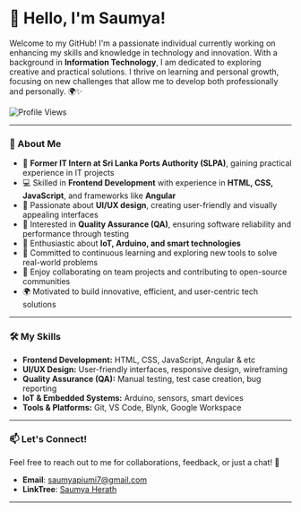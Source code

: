 # 👋 Hello, I'm Saumya!

Welcome to my GitHub! I'm a passionate individual currently working on enhancing my skills and knowledge in technology and innovation. With a background in **Information Technology**, I am dedicated to exploring creative and practical solutions. I thrive on learning and personal growth, focusing on new challenges that allow me to develop both professionally and personally. 🌍✨

![Profile Views](https://komarev.com/ghpvc/?username=SaumyaSL&color=blueviolet&style=flat-square)

---

### 🚀 About Me

- 💼 **Former IT Intern at Sri Lanka Ports Authority (SLPA)**, gaining practical experience in IT projects  
- 💻 Skilled in **Frontend Development** with experience in **HTML, CSS, JavaScript**, and frameworks like **Angular**  
- 🎨 Passionate about **UI/UX design**, creating user-friendly and visually appealing interfaces  
- 🧪 Interested in **Quality Assurance (QA)**, ensuring software reliability and performance through testing  
- 🧠 Enthusiastic about **IoT, Arduino, and smart technologies**  
- 🌱 Committed to continuous learning and exploring new tools to solve real-world problems  
- 🤝 Enjoy collaborating on team projects and contributing to open-source communities  
- 🌍 Motivated to build innovative, efficient, and user-centric tech solutions  

---

### 🛠️ My Skills

- **Frontend Development:** HTML, CSS, JavaScript, Angular & etc
- **UI/UX Design:** User-friendly interfaces, responsive design, wireframing  
- **Quality Assurance (QA):** Manual testing, test case creation, bug reporting  
- **IoT & Embedded Systems:** Arduino, sensors, smart devices  
- **Tools & Platforms:** Git, VS Code, Blynk, Google Workspace  


---

### 📫 Let's Connect!

Feel free to reach out to me for collaborations, feedback, or just a chat! 🤝

- **Email**: [saumyapiumi7@gmail.com](mailto:saumyapiumi7@gmail.com)
- **LinkTree**: [Saumya Herath](https://linktr.ee/Saumya_Herath)


---
